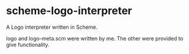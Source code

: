 scheme-logo-interpreter
=======================

A Logo interpreter written in Scheme.

logo and logo-meta.scm were written by me.  The other were provided to give functionality.
